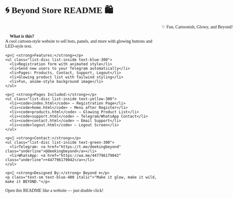 <!-- README.html -->
<!DOCTYPE html>
<html lang="en">
<head>
  <meta charset="UTF-8" />
  <meta name="viewport" content="width=device-width, initial-scale=1.0" />
  <title>Beyond Store - README</title>
  <script src="https://cdn.tailwindcss.com"></script>
  <link href="https://fonts.googleapis.com/css2?family=Luckiest+Guy&display=swap" rel="stylesheet">
  <style>
    body {
      background-image: url('https://files.catbox.moe/4eog92.jpg');
      background-size: cover;
      background-position: center;
      font-family: 'Luckiest Guy', cursive;
    }
    .scroll-text {
      animation: scroll 15s linear infinite;
      white-space: nowrap;
    }
    @keyframes scroll {
      from { transform: translateX(100%); }
      to { transform: translateX(-100%); }
    }
  </style>
</head>
<body class="text-white min-h-screen bg-black bg-opacity-70 p-6 flex flex-col items-center justify-start space-y-6">

  <h1 class="text-5xl text-yellow-300 animate-bounce mt-8">🌀 Beyond Store README 🛍️</h1>

  <p class="text-blue-200 scroll-text text-xl">✨ Fun, Cartoonish, Glowy, and Beyond! ✨</p>

  <div class="bg-white bg-opacity-10 p-6 rounded-xl w-full max-w-3xl space-y-4 text-lg">
    <p>📌 <strong>What is this?</strong><br>
      A cool cartoon-style website to sell bots, panels, and more with glowing buttons and LED-style text.
    </p>

    <p>🧩 <strong>Features:</strong></p>
    <ul class="list-disc list-inside text-blue-300">
      <li>Registration form with animated style</li>
      <li>Send new users to your Telegram automatically</li>
      <li>Pages: Products, Contact, Support, Logout</li>
      <li>Glowing product list with Tailwind styling</li>
      <li>Fun, anime-style background image</li>
    </ul>

    <p>📂 <strong>Pages Included:</strong></p>
    <ul class="list-disc list-inside text-yellow-300">
      <li><code>index.html</code> – Registration Page</li>
      <li><code>home.html</code> – Menu after Register</li>
      <li><code>products.html</code> – Glowing Product List</li>
      <li><code>support.html</code> – Telegram/WhatsApp Contact</li>
      <li><code>contact.html</code> – Email Support</li>
      <li><code>logout.html</code> – Logout Screen</li>
    </ul>

    <p>💌 <strong>Contact:</strong></p>
    <ul class="list-disc list-inside text-green-300">
      <li>Telegram: <a href="https://t.me/deekingbeyond" class="underline">@deekingbeyond</a></li>
      <li>WhatsApp: <a href="https://wa.me/447796179042" class="underline">+447796179042</a></li>
    </ul>

    <p>🌈 <strong>Designed By:</strong> Beyond 🌀</p>
    <p class="text-sm text-blue-400 italic">"Make it glow, make it wild, make it BEYOND."</p>
  </div>

  <footer class="text-sm text-blue-200 mt-8">Open this README like a website — just double click!</footer>
</body>
</html>
